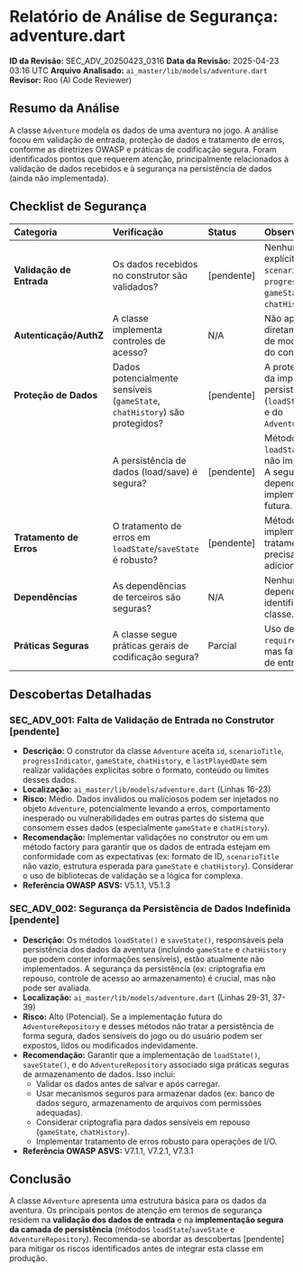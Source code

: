# Relatório de Análise de Segurança: adventure.dart

**ID da Revisão:** SEC_ADV_20250423_0316
**Data da Revisão:** 2025-04-23 03:16 UTC
**Arquivo Analisado:** `ai_master/lib/models/adventure.dart`
**Revisor:** Roo (AI Code Reviewer)

## Resumo da Análise

A classe `Adventure` modela os dados de uma aventura no jogo. A análise focou em validação de entrada, proteção de dados e tratamento de erros, conforme as diretrizes OWASP e práticas de codificação segura. Foram identificados pontos que requerem atenção, principalmente relacionados à validação de dados recebidos e à segurança na persistência de dados (ainda não implementada).

## Checklist de Segurança

| Categoria                 | Verificação                                                                 | Status      | Observações                                                                                                |
| :------------------------ | :-------------------------------------------------------------------------- | :---------- | :--------------------------------------------------------------------------------------------------------- |
| **Validação de Entrada**  | Os dados recebidos no construtor são validados?                             | [pendente]  | Nenhuma validação explícita para `id`, `scenarioTitle`, `progressIndicator`, `gameState`, `chatHistory`. |
| **Autenticação/AuthZ**    | A classe implementa controles de acesso?                                    | N/A         | Não aplicável diretamente à classe de modelo; depende do contexto de uso.                                |
| **Proteção de Dados**     | Dados potencialmente sensíveis (`gameState`, `chatHistory`) são protegidos? | [pendente]  | A proteção depende da implementação da persistência (`loadState`/`saveState`) e do `AdventureRepository`.     |
|                           | A persistência de dados (load/save) é segura?                               | [pendente]  | Métodos `loadState`/`saveState` não implementados. A segurança dependerá da implementação futura.          |
| **Tratamento de Erros**   | O tratamento de erros em `loadState`/`saveState` é robusto?                 | [pendente]  | Métodos não implementados; o tratamento de erros precisará ser adicionado.                               |
| **Dependências**          | As dependências de terceiros são seguras?                                   | N/A         | Nenhuma dependência direta identificada na classe.                                                         |
| **Práticas Seguras**      | A classe segue práticas gerais de codificação segura?                       | Parcial     | Uso de `final` e `required` é positivo, mas falta validação de entrada.                                  |

## Descobertas Detalhadas

### SEC_ADV_001: Falta de Validação de Entrada no Construtor [pendente]

*   **Descrição:** O construtor da classe `Adventure` aceita `id`, `scenarioTitle`, `progressIndicator`, `gameState`, `chatHistory`, e `lastPlayedDate` sem realizar validações explícitas sobre o formato, conteúdo ou limites desses dados.
*   **Localização:** `ai_master/lib/models/adventure.dart` (Linhas 16-23)
*   **Risco:** Médio. Dados inválidos ou maliciosos podem ser injetados no objeto `Adventure`, potencialmente levando a erros, comportamento inesperado ou vulnerabilidades em outras partes do sistema que consomem esses dados (especialmente `gameState` e `chatHistory`).
*   **Recomendação:** Implementar validações no construtor ou em um método factory para garantir que os dados de entrada estejam em conformidade com as expectativas (ex: formato de ID, `scenarioTitle` não vazio, estrutura esperada para `gameState` e `chatHistory`). Considerar o uso de bibliotecas de validação se a lógica for complexa.
*   **Referência OWASP ASVS:** V5.1.1, V5.1.3

### SEC_ADV_002: Segurança da Persistência de Dados Indefinida [pendente]

*   **Descrição:** Os métodos `loadState()` e `saveState()`, responsáveis pela persistência dos dados da aventura (incluindo `gameState` e `chatHistory` que podem conter informações sensíveis), estão atualmente não implementados. A segurança da persistência (ex: criptografia em repouso, controle de acesso ao armazenamento) é crucial, mas não pode ser avaliada.
*   **Localização:** `ai_master/lib/models/adventure.dart` (Linhas 29-31, 37-39)
*   **Risco:** Alto (Potencial). Se a implementação futura do `AdventureRepository` e desses métodos não tratar a persistência de forma segura, dados sensíveis do jogo ou do usuário podem ser expostos, lidos ou modificados indevidamente.
*   **Recomendação:** Garantir que a implementação de `loadState()`, `saveState()`, e do `AdventureRepository` associado siga práticas seguras de armazenamento de dados. Isso inclui:
    *   Validar os dados antes de salvar e após carregar.
    *   Usar mecanismos seguros para armazenar dados (ex: banco de dados seguro, armazenamento de arquivos com permissões adequadas).
    *   Considerar criptografia para dados sensíveis em repouso (`gameState`, `chatHistory`).
    *   Implementar tratamento de erros robusto para operações de I/O.
*   **Referência OWASP ASVS:** V7.1.1, V7.2.1, V7.3.1

## Conclusão

A classe `Adventure` apresenta uma estrutura básica para os dados da aventura. Os principais pontos de atenção em termos de segurança residem na **validação dos dados de entrada** e na **implementação segura da camada de persistência** (métodos `loadState`/`saveState` e `AdventureRepository`). Recomenda-se abordar as descobertas [pendente] para mitigar os riscos identificados antes de integrar esta classe em produção.